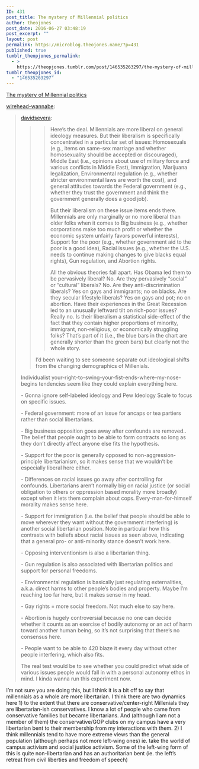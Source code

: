 ```yaml
---
ID: 431
post_title: The mystery of Millennial politics
author: theojones
post_date: 2016-06-27 03:48:19
post_excerpt: ""
layout: post
permalink: https://microblog.theojones.name/?p=431
published: true
tumblr_theopjones_permalink:
  - >
    https://theopjones.tumblr.com/post/146535263297/the-mystery-of-millennial-politics
tumblr_theopjones_id:
  - "146535263297"
---
```

<a href='http://www.pleeps.org/2016/06/23/the-mystery-of-millennial-politics/'>The mystery of Millennial politics</a><div class="link_description"><p><a href="http://wirehead-wannabe.tumblr.com/post/146445088303/the-mystery-of-millennial-politics" class="tumblr_blog">wirehead-wannabe</a>:</p><blockquote>
<p><a href="http://davidsevera.tumblr.com/post/146444213374/the-mystery-of-millennial-politics" class="tumblr_blog">davidsevera</a>:</p>
<blockquote>
<blockquote>
<p>Here’s the deal. Millennials are more liberal on general ideology 
measures. But their liberalism is specifically concentrated in a 
particular set of issues: Homosexuals (e.g., items on same-sex marriage and whether homosexuality should be accepted or discouraged), Middle East (i.e., opinions about use of military force and various conflicts in Middle East), Immigration, Marijuana legalization, Environmental regulation (e.g., whether stricter environmental laws are worth the cost), and general attitudes towards the Federal government (e.g., whether they trust the government and think the government generally does a good job).</p>
<p>But their liberalism on these issue items ends there. Millennials are
 only marginally or no more liberal than older folks when it comes to Big business (e.g., whether corporations make too much profit or whether the economic system unfairly favors powerful interests), Support for the poor (e.g., whether government aid to the poor is a good idea), Racial issues (e.g., whether the U.S. needs to continue making changes to give blacks equal rights), Gun regulation, and Abortion rights.</p>
<p>
All the obvious theories fall apart. Has Obama led them to be 
pervasively liberal? No. Are they pervasively “social” or “cultural” 
liberals? No. Are they anti-discrimination liberals? Yes on gays and 
immigrants; no on blacks. Are they secular lifestyle liberals? Yes on 
gays and pot; no on abortion. Have their experiences in the Great 
Recession led to an unusually leftward tilt on rich-poor issues? Really 
no. Is their liberalism a statistical side-effect of the fact that they 
contain higher proportions of minority, immigrant, non-religious, or 
economically struggling folks? That’s part of it (i.e., the blue bars in
 the chart are generally shorter than the green bars) but clearly not 
the whole story. <br /></p>
</blockquote>
<p>I’d been waiting to see someone separate out ideological shifts from the changing demographics of Millenials.<br /></p>
</blockquote>
<p>Individualist your-right-to-swing-your-fist-ends-where-my-nose-begins tendencies seem like they could explain everything here.</p>
<p>- Gonna ignore self-labeled ideology and Pew Ideology Scale to focus on specific issues.</p>
<p>- Federal government: more of an issue for ancaps or tea partiers rather than social libertarians.</p>
<p>- Big business opposition goes away after confounds are removed.. The belief that people ought to be able to form contracts so long as they don’t directly affect anyone else fits the hypothesis.</p>
<p>- Support for the poor is generally opposed to non-aggression-principle libertarianism, so it makes sense that we wouldn’t be especially liberal here either.</p>
<p>- Differences on racial issues go away after controlling for confounds. Libertarians aren’t normally big on racial justice (or social obligation to others or oppression based morality more broadly) except when it lets them complain about cops. Every-man-for-himself morality makes sense here.</p>
<p>- Support for immigration (i.e. the belief that people should be able to move wherever they want without the government interfering) is another social libertarian position. Note in particular how this contrasts with beliefs about racial issues as seen above, indicating that a general pro- or anti-minority stance doesn’t work here.</p>
<p>- Opposing interventionism is also a libertarian thing.</p>
<p>- Gun regulation is also associated with libertarian politics and support for personal freedoms.</p>
<p>- Environmental regulation is basically just regulating externalities, a.k.a. direct harms to other people’s bodies and property. Maybe I’m reaching too far here, but it makes sense in my head.</p>
<p>- Gay rights = more social freedom. Not much else to say here.</p>
<p>- Abortion is hugely controversial because no one can decide whether it counts as an exercise of bodily autonomy or an act of harm toward another human being, so it’s not surprising that there’s no consensus here.</p>
<p>- People want to be able to 420 blaze it every day without other people interfering, which also fits.</p>
<p>The real test would be to see whether you could predict what side of various issues people would fall in with a personal autonomy ethos in mind. I kinda wanna run this experiment now.</p>
</blockquote>
<p>I’m not sure you are doing this, but I think it is a bit off to say that millennials as a whole are more libertarian. I think there are two dynamics here 1) to the extent that there are conservative/center-right Millenials they are libertarian-ish conservatives. I know a lot of people who came from conservative families but became libertarians. And (although I am not a member of them) the conservative/GOP clubs on my campus have a very libertarian bent to their membership from my interactions with them. 2) I think millennials tend to have more extreme views than the general population (although perhaps not more left-wing ones) ie. take the world of campus activism and social justice activism. Some of the left-wing form of this is quite non-libertarian and has an authoritarian bent (ie. the left’s retreat from civil liberties and freedom of speech)</p></div>